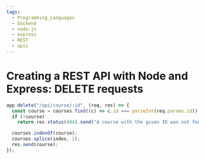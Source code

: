 ```yaml
---
tags:
  - Programming_Languages
  - backend
  - node-js
  - express
  - REST
  - apis
---
```


# Creating a REST API with Node and Express: DELETE requests

```js
app.delete("/api/course/:id", (req, res) => {
  const course = courses.find((c) => c.id === parseInt(req.params.id));
  if (!course)
    return res.status(404).send("A course with the given ID was not found");

  courses.indexOf(course);
  courses.splice(index, 1);
  res.send(course);
});

```
